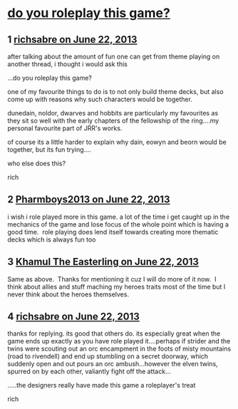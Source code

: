 # [do you roleplay this game?](https://community.fantasyflightgames.com/topic/85412-do-you-roleplay-this-game/)

## 1 [richsabre on June 22, 2013](https://community.fantasyflightgames.com/topic/85412-do-you-roleplay-this-game/?do=findComment&comment=805468)

after talking about the amount of fun one can get from theme playing on another thread, i thought i would ask this

…do you roleplay this game?

one of my favourite things to do is to not only build theme decks, but also come up with reasons why such characters would be together.

dunedain, noldor, dwarves and hobbits are particularly my favourites as they sit so well with the early chapters of the fellowship of the ring….my personal favourite part of JRR's works.

of course its a little harder to explain why dain, eowyn and beorn would be together, but its fun trying….

who else does this?

rich

## 2 [Pharmboys2013 on June 22, 2013](https://community.fantasyflightgames.com/topic/85412-do-you-roleplay-this-game/?do=findComment&comment=805515)

i wish i role played more in this game. a lot of the time i get caught up in the mechanics of the game and lose focus of the whole point which is having a good time.  role playing does lend itself towards creating more thematic decks which is always fun too

## 3 [Khamul The Easterling on June 22, 2013](https://community.fantasyflightgames.com/topic/85412-do-you-roleplay-this-game/?do=findComment&comment=805518)

Same as above.  Thanks for mentioning it cuz I will do more of it now.  I think about allies and stuff maching my heroes traits most of the time but I never think about the heroes themselves.  

## 4 [richsabre on June 22, 2013](https://community.fantasyflightgames.com/topic/85412-do-you-roleplay-this-game/?do=findComment&comment=805522)

thanks for replying. its good that others do. its especially great when the game ends up exactly as you have role played it….perhaps if strider and the twins were scouting out an orc encampment in the foots of misty mountains (road to rivendell) and end up stumbling on a secret doorway, which suddenly open and out pours an orc ambush…however the elven twins, spurred on by each other, valiantly fight off the attack…

…..the designers really have made this game a roleplayer's treat

rich

